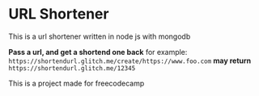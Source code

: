 URL Shortener
==========================

This is a url shortener written in node js with mongodb

**Pass a url, and get a shortend one back** for example:
`https://shortendurl.glitch.me/create/https://www.foo.com` **may return**
`https://shortendurl.glitch.me/12345`

This is a project made for freecodecamp